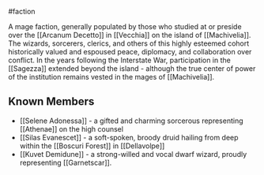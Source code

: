 #faction 

A mage faction, generally populated by those who studied at or preside over the [[Arcanum Decetto]] in [[Vecchia]] on the island of [[Machivelia]]. The wizards, sorcerers, clerics, and others of this highly esteemed cohort historically valued and espoused peace, diplomacy, and collaboration over conflict. In the years following the Interstate War, participation in the [[Sagezza]] extended beyond the island - although the true center of power of the institution remains vested in the mages of [[Machivelia]].

## Known Members
- [[Selene Adonessa]] - a gifted and charming sorcerous representing [[Athenae]] on the high counsel
- [[Silas Evanescet]] - a soft-spoken, broody druid hailing from deep within the [[Boscuri Forest]] in [[Dellavolpe]]
- [[Kuvet Demidune]] - a strong-willed and vocal dwarf wizard, proudly representing [[Garnetscar]].
